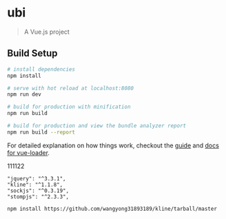 # ubi

> A Vue.js project

## Build Setup

``` bash
# install dependencies
npm install

# serve with hot reload at localhost:8080
npm run dev

# build for production with minification
npm run build

# build for production and view the bundle analyzer report
npm run build --report
```

For detailed explanation on how things work, checkout the [guide](http://vuejs-templates.github.io/webpack/) and [docs for vue-loader](http://vuejs.github.io/vue-loader).

111122



    "jquery": "^3.3.1",
    "kline": "^1.1.8",
    "sockjs": "^0.3.19",
    "stompjs": "^2.3.3",

    npm install https://github.com/wangyong31893189/kline/tarball/master